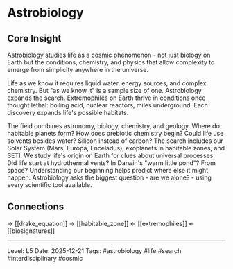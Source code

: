 # Astrobiology

## Core Insight
Astrobiology studies life as a cosmic phenomenon - not just biology on Earth but the conditions, chemistry, and physics that allow complexity to emerge from simplicity anywhere in the universe.

Life as we know it requires liquid water, energy sources, and complex chemistry. But "as we know it" is a sample size of one. Astrobiology expands the search. Extremophiles on Earth thrive in conditions once thought lethal: boiling acid, nuclear reactors, miles underground. Each discovery expands life's possible habitats.

The field combines astronomy, biology, chemistry, and geology. Where do habitable planets form? How does prebiotic chemistry begin? Could life use solvents besides water? Silicon instead of carbon? The search includes our Solar System (Mars, Europa, Enceladus), exoplanets in habitable zones, and SETI. We study life's origin on Earth for clues about universal processes. Did life start at hydrothermal vents? In Darwin's "warm little pond"? From space? Understanding our beginning helps predict where else it might happen. Astrobiology asks the biggest question - are we alone? - using every scientific tool available.

## Connections
→ [[drake_equation]]
→ [[habitable_zone]]
← [[extremophiles]]
← [[biosignatures]]

---
Level: L5
Date: 2025-12-21
Tags: #astrobiology #life #search #interdisciplinary #cosmic